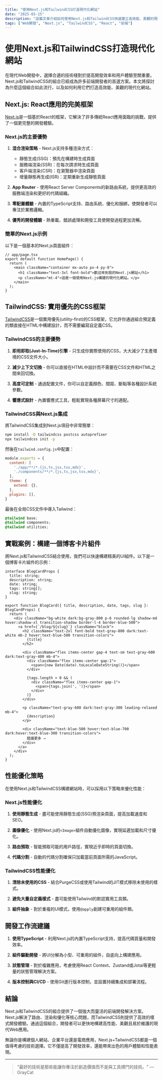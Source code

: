 ```yaml
---
title: "使用Next.js和TailwindCSS打造現代化網站"
date: "2025-03-15"
description: "這篇文章介紹如何使用Next.js和TailwindCSS快速建立高效能、美觀的現代化網站，並探討框架選擇的考量因素。"
tags: ["Web開發", "Next.js", "TailwindCSS", "React", "前端"]
---
```


# 使用Next.js和TailwindCSS打造現代化網站

在現代Web開發中，選擇合適的技術棧對於提高開發效率和用戶體驗至關重要。Next.js和TailwindCSS的組合已經成為許多前端開發者的首選方案。本文將探討為什麼這個組合如此流行，以及如何利用它們打造高效能、美觀的現代化網站。

## Next.js: React應用的完美框架

[Next.js](https://nextjs.org/)是一個基於React的框架，它解決了許多傳統React應用面臨的挑戰，提供了一個更完整的開發體驗。

### Next.js的主要優勢

1. **混合渲染策略** - Next.js支持多種渲染方式：
   - 靜態生成(SSG)：預先在構建時生成頁面
   - 服務端渲染(SSR)：在每次請求時生成頁面
   - 客戶端渲染(CSR)：在瀏覽器中渲染頁面
   - 增量靜態再生成(ISR)：定期重新生成靜態頁面

2. **App Router** - 使用React Server Components的新路由系統，提供更高效的服務端渲染和更好的代碼組織。

3. **零配置體驗** - 內置的TypeScript支持、路由系統、優化和捆綁，使開發者可以專注於業務邏輯。

4. **優秀的開發體驗** - 熱重載、錯誤處理和開發工具使開發過程更加流暢。

### 簡單的Next.js示例

以下是一個基本的Next.js頁面組件：

```tsx
// app/page.tsx
export default function HomePage() {
  return (
    <main className="container mx-auto px-4 py-8">
      <h1 className="text-3xl font-bold">歡迎來到我的Next.js網站</h1>
      <p className="mt-4">這是一個使用Next.js構建的現代化網站。</p>
    </main>
  );
}
```

## TailwindCSS: 實用優先的CSS框架

[TailwindCSS](https://tailwindcss.com/)是一個實用優先(utility-first)的CSS框架，它允許你通過組合預定義的類直接在HTML中構建設計，而不需要編寫自定義CSS。

### TailwindCSS的主要優勢

1. **即用即取(Just-In-Time)引擎** - 只生成你實際使用的CSS，大大減少了生產環境的CSS文件大小。

2. **減少上下文切換** - 你可以直接在HTML中設計而不需要在CSS文件和HTML之間來回切換。

3. **高度可定制** - 通過配置文件，你可以自定義顏色、間距、斷點等各種設計系統參數。

4. **響應式設計** - 內置響應式工具，輕鬆實現各種屏幕尺寸的適配。

### TailwindCSS與Next.js集成

將TailwindCSS集成到Next.js項目中非常簡單：

```bash
npm install -D tailwindcss postcss autoprefixer
npx tailwindcss init -p
```

然後在`tailwind.config.js`中配置：

```js
module.exports = {
  content: [
    './app/**/*.{js,ts,jsx,tsx,mdx}',
    './components/**/*.{js,ts,jsx,tsx,mdx}',
  ],
  theme: {
    extend: {},
  },
  plugins: [],
}
```

最後在全局CSS文件中導入Tailwind：

```css
@tailwind base;
@tailwind components;
@tailwind utilities;
```

## 實戰案例：構建一個博客卡片組件

將Next.js和TailwindCSS結合使用，我們可以快速構建精美的UI組件。以下是一個博客卡片組件的示例：

```tsx
interface BlogCardProps {
  title: string;
  description: string;
  date: string;
  tags: string[];
  slug: string;
}

export function BlogCard({ title, description, date, tags, slug }: BlogCardProps) {
  return (
    <div className="bg-white dark:bg-gray-800 p-6 rounded-lg shadow-md hover:shadow-xl transition-shadow border-l-4 border-blue-500">
      <a href={`/blog/${slug}`} className="block">
        <h2 className="text-2xl font-bold text-gray-800 dark:text-white mb-2 hover:text-blue-500 transition-colors">
          {title}
        </h2>
        
        <div className="flex items-center gap-4 text-sm text-gray-600 dark:text-gray-400 mb-4">
          <div className="flex items-center gap-1">
            <span>{new Date(date).toLocaleDateString()}</span>
          </div>
          
          {tags.length > 0 && (
            <div className="flex items-center gap-1">
              <span>{tags.join(', ')}</span>
            </div>
          )}
        </div>
        
        <p className="text-gray-600 dark:text-gray-300 leading-relaxed mb-4">
          {description}
        </p>
        
        <div className="text-blue-500 hover:text-blue-700 dark:hover:text-blue-300 transition-colors">
          閱讀更多 →
        </div>
      </a>
    </div>
  );
}
```

## 性能優化策略

在使用Next.js和TailwindCSS構建網站時，可以採用以下策略來優化性能：

### Next.js性能優化

1. **使用靜態生成** - 盡可能使用靜態生成(SSG)預渲染頁面，提高加載速度和SEO。

2. **圖像優化** - 使用Next.js的`<Image>`組件自動優化圖像，實現延遲加載和尺寸優化。

3. **路由預取** - 智能預取可能的用戶路徑，實現近乎即時的頁面切換。

4. **代碼分割** - 自動的代碼分割確保只加載當前頁面所需的JavaScript。

### TailwindCSS性能優化

1. **清除未使用的CSS** - 結合PurgeCSS或使用Tailwind的JIT模式移除未使用的樣式。

2. **避免大量自定義樣式** - 盡可能使用Tailwind的默認實用工具類。

3. **組件抽象** - 對於重複的UI模式，使用`@apply`創建可重用的組件類。

## 開發工作流建議

1. **使用TypeScript** - 利用Next.js的內置TypeScript支持，提高代碼質量和開發效率。

2. **組件驅動開發** - 將UI分解為小型、可重用的組件，自底向上構建應用。

3. **狀態管理** - 對於複雜應用，考慮使用React Context、Zustand或Jotai等更輕量的狀態管理解決方案。

4. **版本控制與CI/CD** - 使用Git進行版本控制，並設置持續集成和部署流程。

## 結論

Next.js和TailwindCSS的組合提供了一個強大而靈活的前端開發解決方案。Next.js解決了路由、渲染和優化等核心問題，而TailwindCSS則提供了高效的樣式開發體驗。通過這個組合，開發者可以更快地構建高性能、美觀且易於維護的現代Web應用。

無論你是構建個人網站、企業平台還是電商應用，Next.js+TailwindCSS都是一個值得考慮的技術選擇。它不僅提高了開發效率，還能帶來出色的用戶體驗和性能表現。

---

> "最好的技術是那些能讓你專注於創造價值而不是與工具搏鬥的技術。" — GrayCat